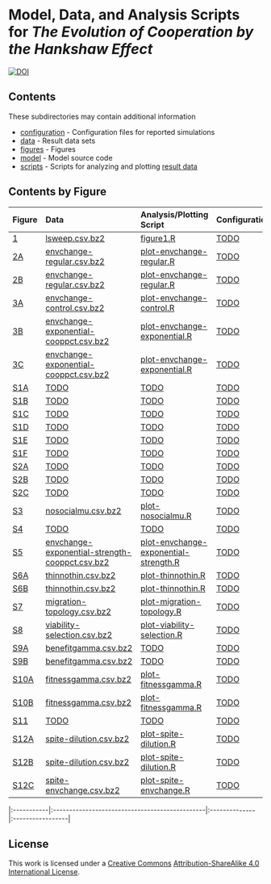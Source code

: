 # Model, Data, and Analysis Scripts for *The Evolution of Cooperation by the Hankshaw Effect*

[![DOI](https://zenodo.org/badge/doi/10.5281/zenodo.17423.svg)](http://dx.doi.org/10.5281/zenodo.17423)


## Contents

These subdirectories may contain additional information

* [configuration](configuration) - Configuration files for reported simulations
* [data](data) - Result data sets
* [figures](figures) - Figures
* [model](model) - Model source code
* [scripts](scripts) - Scripts for analyzing and plotting [result data](data)


## Contents by Figure

| Figure  | Data  | Analysis/Plotting Script  | Configuration  |
|:--------|:------|:--------------------------|:---------------|
| [1](figures/Figure1.png) | [lsweep.csv.bz2](data/lsweep.csv.bz2) | [figure1.R](scripts/figure1.R) | [TODO](configuration/TODO) |
| [2A](figures/envchange-regular-rep.png) | [envchange-regular.csv.bz2](data/envchange-regular.csv.bz2) | [plot-envchange-regular.R](scripts/plot-envchange-regular.R) | [TODO](configuration/TODO) |
| [2B](figures/envchange-regular-all.png) | [envchange-regular.csv.bz2](data/envchange-regular.csv.bz2) | [plot-envchange-regular.R](scripts/plot-envchange-regular.R) | [TODO](configuration/TODO) |
| [3A](figures/envchange-control.png) | [envchange-control.csv.bz2](data/envchange-control.csv.bz2) | [plot-envchange-control.R](scripts/plot-envchange-control.R) | [TODO](configuration/TODO) |
| [3B](figures/envchange-exponential-sample.png) | [envchange-exponential-cooppct.csv.bz2](data/envchange-exponential-cooppct.csv.bz2) | [plot-envchange-exponential.R](scripts/plot-envchange-exponential.R) | [TODO](configuration/TODO) |
| [3C](figures/envchange-exponential-all.png) | [envchange-exponential-cooppct.csv.bz2](data/envchange-exponential-cooppct.csv.bz2) | [plot-envchange-exponential.R](scripts/plot-envchange-exponential.R) | [TODO](configuration/TODO) |
| [S1A](figures/TODO) | [TODO](data/TODO) | [TODO](scripts/TODO) | [TODO](configuration/TODO) |
| [S1B](figures/TODO) | [TODO](data/TODO) | [TODO](scripts/TODO) | [TODO](configuration/TODO) |
| [S1C](figures/TODO) | [TODO](data/TODO) | [TODO](scripts/TODO) | [TODO](configuration/TODO) |
| [S1D](figures/TODO) | [TODO](data/TODO) | [TODO](scripts/TODO) | [TODO](configuration/TODO) |
| [S1E](figures/TODO) | [TODO](data/TODO) | [TODO](scripts/TODO) | [TODO](configuration/TODO) |
| [S1F](figures/TODO) | [TODO](data/TODO) | [TODO](scripts/TODO) | [TODO](configuration/TODO) |
| [S2A](figures/TODO) | [TODO](data/TODO) | [TODO](scripts/TODO) | [TODO](configuration/TODO) |
| [S2B](figures/TODO) | [TODO](data/TODO) | [TODO](scripts/TODO) | [TODO](configuration/TODO) |
| [S2C](figures/TODO) | [TODO](data/TODO) | [TODO](scripts/TODO) | [TODO](configuration/TODO) |
| [S3](figures/nosocialmu.png) | [nosocialmu.csv.bz2](data/nosocialmu.csv.bz2) | [plot-nosocialmu.R](scripts/plot-nosocialmu.R) | [TODO](configuration/TODO) |
| [S4](figures/TODO) | [TODO](data/TODO) | [TODO](scripts/TODO) | [TODO](configuration/TODO) |
| [S5](figures/envchange-exponential-strength-integral.png) | [envchange-exponential-strength-cooppct.csv.bz2](data/envchange-exponential-strength-cooppct.csv.bz2) | [plot-envchange-exponential-strength.R](scripts/plot-envchange-exponential-strength.R) | [TODO](configuration/TODO) |
| [S6A](figures/thinnothin.png) | [thinnothin.csv.bz2](data/thinnothin.csv.bz2) | [plot-thinnothin.R](scripts/plot-thinnothin.R) | [TODO](configuration/TODO) |
| [S6B](figures/thinnothin-integral.png) | [thinnothin.csv.bz2](data/thinnothin.csv.bz2) | [plot-thinnothin.R](scripts/plot-thinnothin.R) | [TODO](configuration/TODO) |
| [S7](figures/migration-topology.png) | [migration-topology.csv.bz2](data/migration-topology.csv.bz2) | [plot-migration-topology.R](scripts/plot-migration-topology.R) | [TODO](configuration/TODO) |
| [S8](figures/viability-selection.png) | [viability-selection.csv.bz2](data/viability-selection.csv.bz2) | [plot-viability-selection.R](scripts/plot-viability-selection.R) | [TODO](configuration/TODO) |
| [S9A](figures/benefitgamma-gamma.png) | [benefitgamma.csv.bz2](data/benefitgamma.csv.bz2) | [TODO](scripts/plot-benefitgamma.R) | [TODO](configuration/TODO) |
| [S9B](figures/benefitgamma-gamma.png) | [benefitgamma.csv.bz2](data/benefitgamma.csv.bz2) | [TODO](scripts/plot-benefitgamma.R) | [TODO](configuration/TODO) |
| [S10A](figures/fitnessgamma-integral.png) | [fitnessgamma.csv.bz2](data/fitnessgamma.csv.bz2) | [plot-fitnessgamma.R](scripts/plot-fitnessgamma.R) | [TODO](configuration/TODO) |
| [S10B](figures/fitnessgamma-integral.png) | [fitnessgamma.csv.bz2](data/fitnessgamma.csv.bz2) | [plot-fitnessgamma.R](scripts/plot-fitnessgamma.R) | [TODO](configuration/TODO) |
| [S11](figures/TODO) | [TODO](data/TODO) | [TODO](scripts/TODO) | [TODO](configuration/TODO) |
| [S12A](figures/spite-avg-proportion.png) | [spite-dilution.csv.bz2](data/spite-dilution.csv.bz2) | [plot-spite-dilution.R](scripts/plot-spite-dilution.R) | [TODO](configuration/TODO) |
| [S12B](figures/spite-dilution.png) | [spite-dilution.csv.bz2](data/spite-dilution.csv.bz2) | [plot-spite-dilution.R](scripts/plot-spite-dilution.R) | [TODO](configuration/TODO) |
| [S12C](figures/spite-envchange-sample.png) | [spite-envchange.csv.bz2](data/spite-envchange.csv.bz2) | [plot-spite-envchange.R](scripts/plot-spite-envchange.R) | [TODO](configuration/TODO) |


|:-----------|:-----------------------------------------------|:--------------|:-----------------|


## License

This work is licensed under a [Creative Commons](http://creativecommons.org) [Attribution-ShareAlike 4.0 International License](http://creativecommons.org/licenses/by-sa/4.0/).

